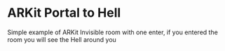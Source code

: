 # ARKit Portal to Hell

Simple example of ARKit
Invisible room with one enter, if you entered the room you will see the Hell around you
